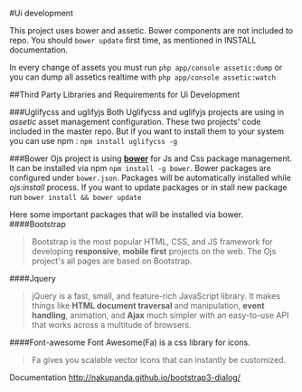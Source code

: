 #Ui development

This project uses bower and assetic. 
Bower components are not included to repo. You should `bower update` first time, as mentioned in INSTALL documentation.

In every change of assets you must run `php app/console assetic:dump` or you can dump all assetics realtime with `php app/console assetic:watch`

##Third Party Libraries and Requirements for Ui Development

###Uglifycss and uglifyjs
Both Uglifycss and uglifyjs projects are using in _assetic_ asset management configuration. These two projects' code included in the master repo. But if you want to install them to your system you can use npm : `npm install uglifycss -g`

###Bower
Ojs project is using [**bower**](http://bower.io) for Js and Css package management. It can be installed via npm `npm install -g bower`.
Bower packages are configured under `bower.json`. Packages will be automatically installed while _ojs:install_ process. If you want to update packages or in stall new package run `bower install && bower update` 

Here some important packages that will be installed via bower.
####Bootstrap
> Bootstrap is the most popular HTML, CSS, and JS framework for developing **responsive**, **mobile first** projects on the web. The Ojs project's all pages are based on Bootstrap.

####Jquery
> jQuery is a fast, small, and feature-rich JavaScript library. It makes things like **HTML document traversal** and manipulation, **event handling**, animation, and **Ajax** much simpler with an easy-to-use API that works across a multitude of browsers.

####Font-awesome
Font Awesome(Fa) is a css library for icons. 
> Fa gives you scalable vector icons that can instantly be customized.

Documentation http://nakupanda.github.io/bootstrap3-dialog/

